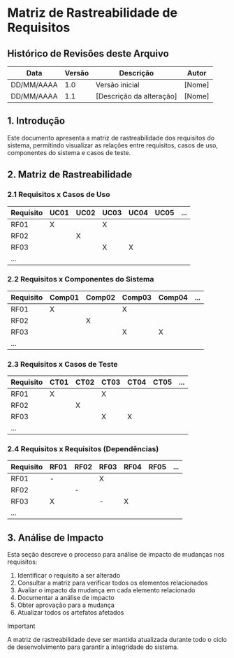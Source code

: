 # Matriz de Rastreabilidade de Requisitos

## Histórico de Revisões deste Arquivo

| Data       | Versão | Descrição                | Autor  |
| ---------- | ------ | ------------------------ | ------ |
| DD/MM/AAAA | 1.0    | Versão inicial           | [Nome] |
| DD/MM/AAAA | 1.1    | [Descrição da alteração] | [Nome] |

## 1. Introdução

Este documento apresenta a matriz de rastreabilidade dos requisitos do sistema, permitindo visualizar as relações entre requisitos, casos de uso, componentes do sistema e casos de teste.

## 2. Matriz de Rastreabilidade

### 2.1 Requisitos x Casos de Uso

| Requisito | UC01 | UC02 | UC03 | UC04 | UC05 | ... |
| --------- | ---- | ---- | ---- | ---- | ---- | --- |
| RF01      | X    |      | X    |      |      |     |
| RF02      |      | X    |      |      |      |     |
| RF03      |      |      | X    | X    |      |     |
| ...       |      |      |      |      |      |     |

### 2.2 Requisitos x Componentes do Sistema

| Requisito | Comp01 | Comp02 | Comp03 | Comp04 | ... |
| --------- | ------ | ------ | ------ | ------ | --- |
| RF01      | X      |        | X      |        |     |
| RF02      |        | X      |        |        |     |
| RF03      |        |        | X      | X      |     |
| ...       |        |        |        |        |     |

### 2.3 Requisitos x Casos de Teste

| Requisito | CT01 | CT02 | CT03 | CT04 | CT05 | ... |
| --------- | ---- | ---- | ---- | ---- | ---- | --- |
| RF01      | X    |      | X    |      |      |     |
| RF02      |      | X    |      |      |      |     |
| RF03      |      |      | X    | X    |      |     |
| ...       |      |      |      |      |      |     |

### 2.4 Requisitos x Requisitos (Dependências)

| Requisito | RF01 | RF02 | RF03 | RF04 | RF05 | ... |
| --------- | ---- | ---- | ---- | ---- | ---- | --- |
| RF01      | -    |      | X    |      |      |     |
| RF02      |      | -    |      |      |      |     |
| RF03      | X    |      | -    | X    |      |     |
| ...       |      |      |      |      |      |     |

## 3. Análise de Impacto

Esta seção descreve o processo para análise de impacto de mudanças nos requisitos:

1. Identificar o requisito a ser alterado
2. Consultar a matriz para verificar todos os elementos relacionados
3. Avaliar o impacto da mudança em cada elemento relacionado
4. Documentar a análise de impacto
5. Obter aprovação para a mudança
6. Atualizar todos os artefatos afetados

>[!IMPORTANT]
>A matriz de rastreabilidade deve ser mantida atualizada durante todo o ciclo de desenvolvimento para garantir a integridade do sistema.
